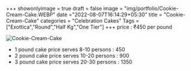 +++
showonlyimage = true
draft = false
image = "img/portfolio/Cookie-Cream-Cake.WEBP"
date ="2022-08-07T16:14:29+05:30"
title = "Cookie-Cream-Cake"
categories = "Celebration Cakes"
Tags = ["Exottica","Round","Half Kg","One Tier"]
+++
price : ₹450 per pound
<!--more-->
![Cookie-Cream-Cake](/img/portfolio/Cookie-Cream-Cake.WEBP)
* 1 pound cake price serves 8-10 persons : 450
* 2 pound cake price serves 10-20 persons : 900
* 3 pound cake price serves 20-30 persons : 1350
